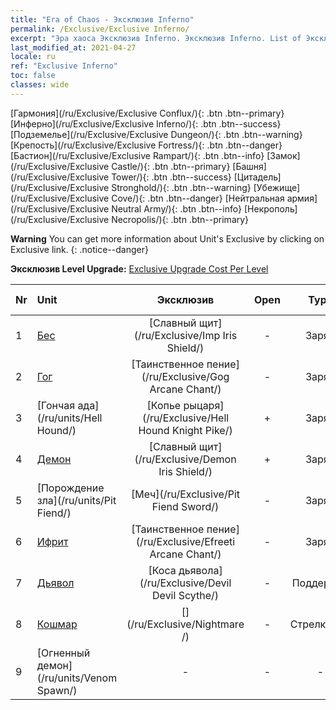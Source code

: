 ```yaml
---
title: "Era of Chaos - Эксклюзив Inferno"
permalink: /Exclusive/Exclusive Inferno/
excerpt: "Эра хаоса Эксклюзив Inferno. Эксклюзив Inferno. List of Эксклюзив Inferno in Era of Chaos"
last_modified_at: 2021-04-27
locale: ru
ref: "Exclusive Inferno"
toc: false
classes: wide
---
```

 [Гармония](/ru/Exclusive/Exclusive Conflux/){: .btn .btn--primary} [Инферно](/ru/Exclusive/Exclusive Inferno/){: .btn .btn--success} [Подземелье](/ru/Exclusive/Exclusive Dungeon/){: .btn .btn--warning} [Крепость](/ru/Exclusive/Exclusive Fortress/){: .btn .btn--danger} [Бастион](/ru/Exclusive/Exclusive Rampart/){: .btn .btn--info} [Замок](/ru/Exclusive/Exclusive Castle/){: .btn .btn--primary} [Башня](/ru/Exclusive/Exclusive Tower/){: .btn .btn--success} [Цитадель](/ru/Exclusive/Exclusive Stronghold/){: .btn .btn--warning} [Убежище](/ru/Exclusive/Exclusive Cove/){: .btn .btn--danger} [Нейтральная армия](/ru/Exclusive/Exclusive Neutral Army/){: .btn .btn--info} [Некрополь](/ru/Exclusive/Exclusive Necropolis/){: .btn .btn--primary} 

**Warning** You can get more information about Unit's Exclusive by clicking on Exclusive link. 
{: .notice--danger}

 **Эксклюзив Level Upgrade:** [Exclusive Upgrade Cost Per Level](/Exclusive/ExclusiveUpgradeCostPerLevel/)

  | Nr |         Unit        | Эксклюзив | Open  |    Type   |  Item to Rank UP      |  Облик   |
  |:---|:--------------------|:-------------:|:-----:|:---------:|:---------------------:|:-------:|
  | 1  | [Бес](/ru/units/Imp/) | [Славный щит](/ru/Exclusive/Imp Iris Shield/) | - | Заряд | [Жетон славного щита](/ItemsRU/con_913/) | - |
  | 2  | [Гог](/ru/units/Gog/) | [Таинственное пение](/ru/Exclusive/Gog Arcane Chant/) | - | Заряд | [Жетон таинственного пения](/ItemsRU/con_915/) | - |
  | 3  | [Гончая ада](/ru/units/Hell Hound/) | [Копье рыцаря](/ru/Exclusive/Hell Hound Knight Pike/) | + | Заряд | [Жетон Копья рыцаря](/ItemsRU/con_916/) | - |
  | 4  | [Демон](/ru/units/Demon/) | [Славный щит](/ru/Exclusive/Demon Iris Shield/) | + | Заряд | [Жетон славного щита](/ItemsRU/con_913/) | - |
  | 5  | [Порождение зла](/ru/units/Pit Fiend/) | [Меч](/ru/Exclusive/Pit Fiend Sword/) | - | Заряд | [Жетон меча](/ItemsRU/con_912/) | - |
  | 6  | [Ифрит](/ru/units/Efreeti/) | [Таинственное пение](/ru/Exclusive/Efreeti Arcane Chant/) | - | Заряд | [Жетон таинственного пения](/ItemsRU/con_915/) | - |
  | 7  | [Дьявол](/ru/units/Devil/) | [Коса дьявола](/ru/Exclusive/Devil Devil Scythe/) | - | Поддержка | [Жетон косы дьявола](/ItemsRU/con_984/) | [Особый облик: Коса дьявола](/ItemsRU/con_652/) |
  | 8  | [Кошмар](/ru/units/Nightmare/) | [](/ru/Exclusive/Nightmare /) | - | Стрелковый | [Око Ужаса](/ItemsRU/con_985/) | [Tool_250809](/ItemsRU/con_653/) |
  | 9  | [Огненный демон](/ru/units/Venom Spawn/) | - | - | - | none | none |
